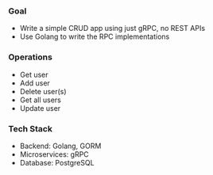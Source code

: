 ### Goal
* Write a simple CRUD app using just gRPC, no REST APIs
* Use Golang to write the RPC implementations

### Operations
* Get user
* Add user
* Delete user(s)
* Get all users
* Update user

### Tech Stack
* Backend: Golang, GORM
* Microservices: gRPC
* Database: PostgreSQL